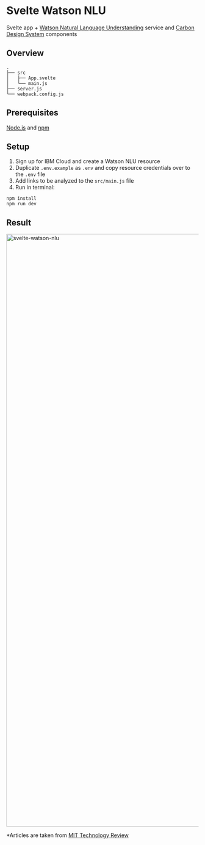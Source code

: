 # Svelte Watson NLU

Svelte app + [Watson Natural Language Understanding](https://www.ibm.com/cloud/watson-natural-language-understanding) service and [Carbon Design System](https://www.carbondesignsystem.com) components

## Overview

```
.
├── src
│   ├── App.svelte
│   └── main.js
├── server.js
└── webpack.config.js
```

## Prerequisites

[Node.js](https://nodejs.org/) and [npm](https://www.npmjs.com/)

## Setup

1. Sign up for IBM Cloud and create a Watson NLU resource
2. Duplicate `.env.example` as `.env` and copy resource credentials over to the `.env` file
4. Add links to be analyzed to the `src/main.js` file
3. Run in terminal:
```
npm install
npm run dev
```

## Result

<img width="1552" alt="svelte-watson-nlu" src="https://user-images.githubusercontent.com/53351370/127515357-4d99049d-50df-4110-a1e9-92a9b5135c57.png">

*Articles are taken from [MIT Technology Review](https://www.technologyreview.com/topic/artificial-intelligence/)
